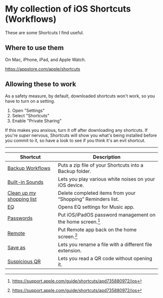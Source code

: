 My collection of iOS Shortcuts (Workflows)
==========================================
These are some Shortcuts I find useful.


Where to use them
-----------------
On Mac, iPhone, iPad, and Apple Watch.

https://appstore.com/apple/shortcuts


Allowing these to work
----------------------
As a safety measure, by default, downloaded shortcuts won't work, so you have to turn on a setting.

1. Open "Settings"
2. Select "Shortcuts"
3. Enable "Private Sharing"

If this makes you anxious, turn it off after downloading any shortcuts. If you're *super* nervous, Shortcuts will show you what's being installed before you commit to it, so have a look to see if you think it's an evil shortcut.

---

| Shortcut                    | Description                                                 |
|-----------------------------|-------------------------------------------------------------|
| [Backup Workflows]          | Puts a zip file of your Shortcuts into a Backup folder.     |
| [Built-in Sounds]           | Lets you play various white noises on your iOS device.      |
| [Clean up my shopping list] | Delete completed items from your “Shopping” Reminders list. |
| [EQ]                        | Opens EQ settings for Music app.                            |
| [Passwords]                 | Put iOS/iPadOS password management on the home screen.[^1]  |
| [Remote]                    | Put Remote app back on the home screen.[^1]                 |
| [Save as]                   | Lets you rename a file with a different file extension.     |
| [Suspicious QR]             | Lets you read a QR code without opening it.                 |

[^1]: https://support.apple.com/guide/shortcuts/apd735880972/ios

[Backup Workflows]: shortcuts/Backup%20Workflows.shortcut
[Built-in Sounds]: shortcuts/Built-in%20Sounds.shortcut
[Clean up my shopping list]: shortcuts/Clean%20up%20my%20shopping%20list.shortcut
[EQ]: shortcuts/EQ.shortcut
[Passwords]: shortcuts/Passwords.shortcut
[Remote]: shortcuts/Remote.shortcut
[Save as]: shortcuts/Save%20as.shortcut
[Suspicious QR]: shortcuts/Suspicious%20QR.shortcut
